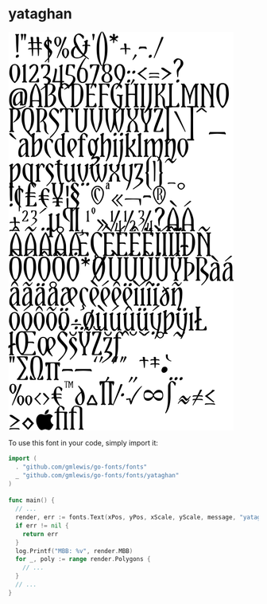 # yataghan

![yataghan](yataghan.png)

To use this font in your code, simply import it:

```go
import (
  . "github.com/gmlewis/go-fonts/fonts"
  _ "github.com/gmlewis/go-fonts/fonts/yataghan"
)

func main() {
  // ...
  render, err := fonts.Text(xPos, yPos, xScale, yScale, message, "yataghan", Center)
  if err != nil {
    return err
  }
  log.Printf("MBB: %v", render.MBB)
  for _, poly := range render.Polygons {
    // ...
  }
  // ...
}
```
